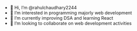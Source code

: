 - 👋 Hi, I’m @rahulchaudhary2244
- 👀 I’m interested in programming majorly web development
- 🌱 I’m currently improving DSA and learning React
- 💞️ I’m looking to collaborate on web development activities

<!---
rahulchaudhary2244/rahulchaudhary2244 is a ✨ special ✨ repository because its `README.md` (this file) appears on your GitHub profile.
You can click the Preview link to take a look at your changes.
--->
